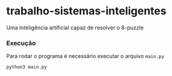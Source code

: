 # trabalho-sistemas-inteligentes
Uma inteligência artificial capaz de resolver o 8-puzzle

### Execução
Para rodar o programa é necessário executar o arquivo `main.py`

```
python3 main.py
```
